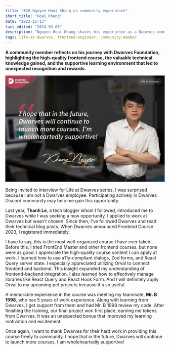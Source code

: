 ```yaml
---
title: "#20 Nguyen Hoai Khang on community experience"
short_title: "Hoai Khang"
date: "2023-11-13"
last_edited: "2024-03-08"
description: "Nguyen Hoai Khang shares his experience as a Dwarves community member, participating in their well-organized Frontend Course and appreciating the knowledge shared by the company"
tags: life-at-dwarves, frontend-engineer, community-member
---
```


**A community member reflects on his journey with Dwarves Foundation, highlighting the high-quality frontend course, the valuable technical knowledge gained, and the supportive learning environment that led to unexpected recognition and rewards.**

![Nguyen Hoai Khang - FE Engineer](assets/notion-image-1744012273071-5kiur.webp)

Being invited to interview for Life at Dwarves series, I was surprised because I am not a Dwarves employee. Participating actively in Dwarves Discord community may help me gain this opportunity.

Last year, **Thanh Le**, a tech blogger whom I followed, introduced me to Dwarves while I was seeking a new opportunity. I applied to work at Dwarves but wasn't chosen. Since then, I've followed Dwarves and read their technical blog posts. When Dwarves announced Frontend Course 2023, I registered immediately.

I have to say, this is the most well-organized course I have ever taken. Before this, I tried FrontEnd Master and other frontend courses, but none were as good. I appreciate the high-quality course content I can apply at work. I learned how to use a11y-compliant dialogs, Zod forms, and React Query server state. I especially appreciated utilizing Orval to connect frontend and backend. This insight expanded my understanding of frontend-backend integration. I also learned how to effectively manage libraries like React Query and React Hook Form. And I will definitely apply Orval to my upcoming pet projects because it's so useful.

A memorable experience in the course was meeting my teammate, **Mr. B 1998**, who has 5 years of work experience. Along with learning from Dwarves, I got support from them and had Mr. B 1998 review my code. After finishing the training, our final project won first place, earning me tokens from Dwarves. It was an unexpected bonus that improved my learning motivation and excitement.

Once again, I want to thank Dwarves for their hard work in providing this course freely to community. I hope that in the future, Dwarves will continue to launch more courses. I am wholeheartedly supportive!
